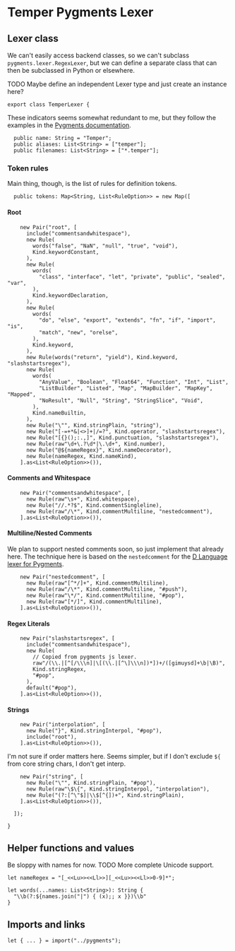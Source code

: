 # Temper Pygments Lexer

## Lexer class

We can't easily access backend classes, so we can't subclass
`pygments.lexer.RegexLexer`, but we can define a separate class that can then
be subclassed in Python or elsewhere.

TODO Maybe define an independent Lexer type and just create an instance here?

    export class TemperLexer {

These indicators seems somewhat redundant to me, but they follow the examples in
the [Pygments documentation][pygments-lexer-docs].

      public name: String = "Temper";
      public aliases: List<String> = ["temper"];
      public filenames: List<String> = ["*.temper"];

### Token rules

Main thing, though, is the list of rules for definition tokens.

      public tokens: Map<String, List<RuleOption>> = new Map([

#### Root

        new Pair("root", [
          include("commentsandwhitespace"),
          new Rule(
            words("false", "NaN", "null", "true", "void"),
            Kind.keywordConstant,
          ),
          new Rule(
            words(
              "class", "interface", "let", "private", "public", "sealed", "var",
            ),
            Kind.keywordDeclaration,
          ),
          new Rule(
            words(
              "do", "else", "export", "extends", "fn", "if", "import", "is",
              "match", "new", "orelse",
            ),
            Kind.keyword,
          ),
          new Rule(words("return", "yield"), Kind.keyword, "slashstartsregex"),
          new Rule(
            words(
              "AnyValue", "Boolean", "Float64", "Function", "Int", "List",
              "ListBuilder", "Listed", "Map", "MapBuilder", "MapKey", "Mapped",
              "NoResult", "Null", "String", "StringSlice", "Void",
            ),
            Kind.nameBuiltin,
          ),
          new Rule("\"", Kind.stringPlain, "string"),
          new Rule("[-=+*&|<>]+|/=?", Kind.operator, "slashstartsregex"),
          new Rule("[{}();:.,]", Kind.punctuation, "slashstartsregex"),
          new Rule(raw"\d+\.?\d*|\.\d+", Kind.number),
          new Rule("@${nameRegex}", Kind.nameDecorator),
          new Rule(nameRegex, Kind.nameKind),
        ].as<List<RuleOption>>()),

#### Comments and Whitespace

        new Pair("commentsandwhitespace", [
          new Rule(raw"\s+", Kind.whitespace),
          new Rule("//.*?$", Kind.commentSingleline),
          new Rule(raw"/\*", Kind.commentMultiline, "nestedcomment"),
        ].as<List<RuleOption>>()),

#### Multiline/Nested Comments

We plan to support nested comments soon, so just implement that already here.
The technique here is based on the `nestedcomment` for the [D Language lexer for
Pygments][dlang-nestedcomment].

        new Pair("nestedcomment", [
          new Rule(raw"[^*/]+", Kind.commentMultiline),
          new Rule(raw"/\*", Kind.commentMultiline, "#push"),
          new Rule(raw"\*/", Kind.commentMultiline, "#pop"),
          new Rule(raw"[*/]", Kind.commentMultiline),
        ].as<List<RuleOption>>()),

#### Regex Literals

        new Pair("slashstartsregex", [
          include("commentsandwhitespace"),
          new Rule(
            // Copied from pygments js lexer.
            raw"/(\\.|[^[/\\\n]|\[(\\.|[^\]\\\n])*])+/([gimuysd]+\b|\B)",
            Kind.stringRegex,
            "#pop",
          ),
          default("#pop"),
        ].as<List<RuleOption>>()),

#### Strings

        new Pair("interpolation", [
          new Rule("}", Kind.stringInterpol, "#pop"),
          include("root"),
        ].as<List<RuleOption>>()),

I'm not sure if order matters here. Seems simpler, but if I don't exclude `${`
from core string chars, I don't get interp.

        new Pair("string", [
          new Rule("\"", Kind.stringPlain, "#pop"),
          new Rule(raw"\$\{", Kind.stringInterpol, "interpolation"),
          new Rule("(?:[^\"$]|\\$[^{])+", Kind.stringPlain),
        ].as<List<RuleOption>>()),

      ]);

    }

## Helper functions and values

Be sloppy with names for now. TODO More complete Unicode support.

    let nameRegex = "[_<<Lu>><<Ll>>][_<<Lu>><<Ll>>0-9]*";

    let words(...names: List<String>): String {
      "\\b(?:${names.join("|") { (x);; x }})\\b"
    }

## Imports and links

    let { ... } = import("../pygments");

[dlang-nestedcomment]: https://github.com/pygments/pygments/blob/d0acfff1121f9ee3696b01a9077ebe9990216634/pygments/lexers/d.py#L242
[issue1631]: https://github.com/temper-lang/temper/issues/1631
[pygments-lexer-docs]: https://pygments.org/docs/lexerdevelopment/
